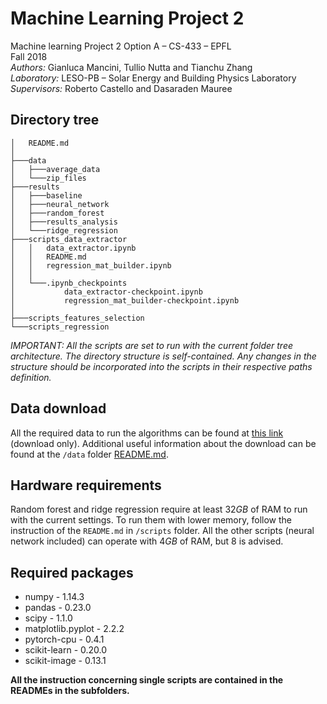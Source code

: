 # Machine Learning Project 2

Machine learning Project 2 Option A – CS-433 – EPFL<br>
Fall 2018<br>
*Authors:* Gianluca Mancini, Tullio Nutta and Tianchu Zhang<br>
*Laboratory:* LESO-PB – Solar Energy and Building Physics Laboratory<br>
*Supervisors:* Roberto Castello and Dasaraden Mauree


## Directory tree
```
│   README.md
│
├───data
│   ├───average_data
│   └───zip_files
├───results
│   ├───baseline
│   ├───neural_network
│   ├───random_forest
│   ├───results_analysis
│   └───ridge_regression
├───scripts_data_extractor
│   │   data_extractor.ipynb
│   │   README.md
│   │   regression_mat_builder.ipynb
│   │
│   └───.ipynb_checkpoints
│           data_extractor-checkpoint.ipynb
│           regression_mat_builder-checkpoint.ipynb
│
├───scripts_features_selection
└───scripts_regression
```

*IMPORTANT: All the scripts are set to run with the current folder tree architecture. The directory structure is self-contained. Any changes in the structure should be incorporated into the scripts in their respective paths definition.*

## Data download
All the required data to run the algorithms can be found at [this link](https://enacshare.epfl.ch/d6GU2cHxX8pti3W7VSkPu) (download only). Additional useful information about the download can be found at the `/data` folder [README.md](./data/README.md).


## Hardware requirements
Random forest and ridge regression require at least $32GB$ of RAM to run with the current settings. To run them with lower memory, follow the instruction of the `README.md` in `/scripts` folder. All the other scripts (neural network included) can operate with $4GB$ of RAM, but $8$ is advised. 

## Required packages
 - numpy - 1.14.3
 - pandas - 0.23.0
 - scipy - 1.1.0
 - matplotlib.pyplot - 2.2.2
 - pytorch-cpu - 0.4.1
 - scikit-learn - 0.20.0
 - scikit-image - 0.13.1
 
 **All the instruction concerning single scripts are contained in the READMEs in the subfolders.**
 
